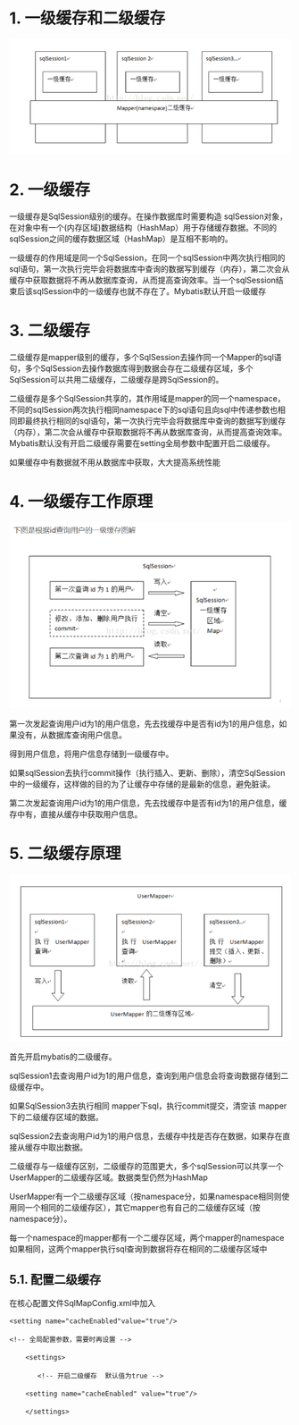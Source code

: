 # 1. 一级缓存和二级缓存
![](_v_images/_1553008111_16478.png)

# 2. 一级缓存
一级缓存是SqlSession级别的缓存。在操作数据库时需要构造 sqlSession对象，在对象中有一个(内存区域)数据结构（HashMap）用于存储缓存数据。不同的sqlSession之间的缓存数据区域（HashMap）是互相不影响的。

一级缓存的作用域是同一个SqlSession，在同一个sqlSession中两次执行相同的sql语句，第一次执行完毕会将数据库中查询的数据写到缓存（内存），第二次会从缓存中获取数据将不再从数据库查询，从而提高查询效率。当一个sqlSession结束后该sqlSession中的一级缓存也就不存在了。Mybatis默认开启一级缓存
# 3. 二级缓存
二级缓存是mapper级别的缓存，多个SqlSession去操作同一个Mapper的sql语句，多个SqlSession去操作数据库得到数据会存在二级缓存区域，多个SqlSession可以共用二级缓存，二级缓存是跨SqlSession的。

二级缓存是多个SqlSession共享的，其作用域是mapper的同一个namespace，不同的sqlSession两次执行相同namespace下的sql语句且向sql中传递参数也相同即最终执行相同的sql语句，第一次执行完毕会将数据库中查询的数据写到缓存（内存），第二次会从缓存中获取数据将不再从数据库查询，从而提高查询效率。Mybatis默认没有开启二级缓存需要在setting全局参数中配置开启二级缓存。

如果缓存中有数据就不用从数据库中获取，大大提高系统性能
# 4. 一级缓存工作原理
![](_v_images/_1553008480_17094.png)

第一次发起查询用户id为1的用户信息，先去找缓存中是否有id为1的用户信息，如果没有，从数据库查询用户信息。

得到用户信息，将用户信息存储到一级缓存中。

 

如果sqlSession去执行commit操作（执行插入、更新、删除），清空SqlSession中的一级缓存，这样做的目的为了让缓存中存储的是最新的信息，避免脏读。

 

第二次发起查询用户id为1的用户信息，先去找缓存中是否有id为1的用户信息，缓存中有，直接从缓存中获取用户信息。
# 5. 二级缓存原理
![](_v_images/_1553008623_25156.png)


首先开启mybatis的二级缓存。


sqlSession1去查询用户id为1的用户信息，查询到用户信息会将查询数据存储到二级缓存中。



如果SqlSession3去执行相同 mapper下sql，执行commit提交，清空该 mapper下的二级缓存区域的数据。


sqlSession2去查询用户id为1的用户信息，去缓存中找是否存在数据，如果存在直接从缓存中取出数据。


二级缓存与一级缓存区别，二级缓存的范围更大，多个sqlSession可以共享一个UserMapper的二级缓存区域。数据类型仍然为HashMap

UserMapper有一个二级缓存区域（按namespace分，如果namespace相同则使用同一个相同的二级缓存区），其它mapper也有自己的二级缓存区域（按namespace分）。

每一个namespace的mapper都有一个二缓存区域，两个mapper的namespace如果相同，这两个mapper执行sql查询到数据将存在相同的二级缓存区域中

## 5.1. 配置二级缓存
在核心配置文件SqlMapConfig.xml中加入

```
<setting name="cacheEnabled"value="true"/>

<!-- 全局配置参数，需要时再设置 -->

    <settings>

       <!-- 开启二级缓存  默认值为true -->

    <setting name="cacheEnabled" value="true"/>

    </settings>
```
